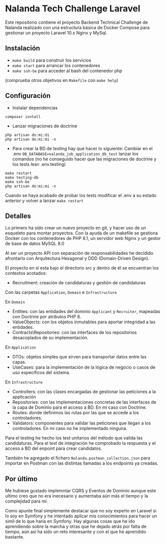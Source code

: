 # Nalanda Tech Challenge Laravel

Este repositorio contiene el proyecto Backend Technical Challenge de Nalanda realizado con una estructura básica de Docker Compose para
gestionar un proyecto Laravel 10.x Nginx y MySql.

## Instalación
- `make build` para construir los servicios
- `make start` para arrancar los contenedores
- `make ssh-be` para acceder al bash del contenedor php

(comprueba otros objetivos en `Makefile` con `make help`)

## Configuración
- Instalar dependencias
```
composer isntall
```

- Lanzar migraciones de doctrine
```
php artisan do:mi:di
php artisan do:mi:mi -n
```


- Para crear la BD de testing hay que hacer lo siguiente:
Cambiar en el .env `DB_DATABASE=nalanda_job_application_db_test` lanzar los comandos (no he conseguido hacer que las migraciones de doctrine y los tests lean .env.testing)

```
make restart
make testing-db
make ssh-be
php artisan do:mi:mi -n
```

Cuando se haya acabado de probar los tests modificar el .env a su estado  anterior y volver a lanzar `make restart`

## Detalles

Lo primero ha sido crear un nuevo proyecto en git, y hacer uso de un esqueleto para montar proyectos. Con la ayuda de
un makefile se gestiona Docker con los contenedores de PHP 8.1, un servidor web Nginx y un gestor de base de datos MySQL 8.0

Al ser un proyecto API con separación de responsabilidades he decidido afrontarlo con Arquitectura Hexagonal y DDD (Domain-Driven Design).

El proyecto en sí esta bajo el directorio src y dentro de él se encuentran los contextos acotados:
- Recruitment: creación de candidaturas y gestión de candidaturas

Con las carpetas `Application`, `Domain` e `Infrastructure`

En `Domain`
- Entities: con las entidades del dominio `Applicant` y `Recruiter`, mapeadas con Doctrine por atributos PHP 8.
- ValueObjects: con los objetos inmutables para aportar integridad a las entidades.
- Contracts\Repositories: con las interfaces de los repositorios desacoplados de su implementación.

En `Application`
- DTOs: objetos simples que sirven para transportar datos entre las capas.
- UseCases: para la implementación de la lógica de negocio o casos de uso específicos del sistema.

En `Infrastructure`
- Controllers: con las clases encargadas de gestionar las peticiones a la applicación
- Repositories: con las implementaciones concretas de las interfaces de la capa de Dominio para el acceso a BD. En mi caso con Doctrine.
- Routes: donde definimos las rutas por las que se accede a los controladores.
- Validators: componentes para validar las peticiones que llegan a los controladores. En mi caso no he implementado ninguna.

Para el testing he hecho los test unitarios del método que valida las candidaturas. Para el test de integración he
comprobado la respuesta y el acceso a BD del enpoint para crear candidatos.

También he agregado el fichero `Nalanda.postman_collection.json` para importar en Postman con las distintas llamadas a 
los endpoints ya creadas.

## Por último

Me hubiese gustado implemntar CQRS y Eventos de Dominio aunque este ultimo creo que no era inecesario y aumentaba aún más el
tiempo y la complejidad para mí.

Como apunte final simplemente destacar que no soy experto en Laravel si lo soy en Symfony y he intentado aplicar mis conocimientos
para hacer un simil de lo que haría en Symfony. Hay algunas cosas que he ido aprendiendo sobre la marcha y otras que he dejado atrás
por falta de tiempo, aún así ha sido un reto interesante y con el que he aprendido bastante.
